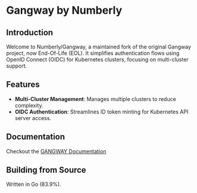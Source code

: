 # Gangway by Numberly

## Introduction

Welcome to Numberly/Gangway, a maintained fork of the original Gangway project, now End-Of-Life (EOL). It simplifies authentication flows using OpenID Connect (OIDC) for Kubernetes clusters, focusing on multi-cluster support.

## Features

- **Multi-Cluster Management**: Manages multiple clusters to reduce complexity.
- **OIDC Authentication**: Streamlines ID token minting for Kubernetes API server access.

## Documentation

Checkout the [GANGWAY Documentation](https://numberly.github.io/gangway/)

## Building from Source

Written in Go (83.9%).